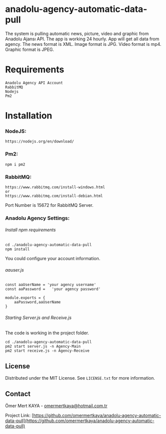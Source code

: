 # anadolu-agency-automatic-data-pull
The system is pulling automatic news, picture, video and graphic from Anadolu Ajansı API. The app is working 24 hourly. App will get all data from agency. The news format is XML. Image format is JPG. Video format is mp4. Graphic format is JPEG.

# Requirements

```
Anadolu Agency API Account
RabbitMQ
Nodejs
Pm2

```

# Installation


###  NodeJS:

```
https://nodejs.org/en/download/

```


###  Pm2:

```
npm i pm2

```



###  RabbitMQ:

```
https://www.rabbitmq.com/install-windows.html
or
https://www.rabbitmq.com/install-debian.html

```

Port Number is 15672 for RabbitMQ Server.




###  Anadolu Agency Settings:

###### Install npm requirements

```
cd ./anadolu-agency-automatic-data-pull
npm install

```


You could configure your account information.

###### aauser.js

```
const aaUserName = 'your agency username'
const aaPassword =   'your agency password'

module.exports = {
    aaPassword,aaUserName
}

```

###### Starting Server.js and Receive.js

The code is working in the project folder.

```
cd ./anadolu-agency-automatic-data-pull
pm2 start server.js -n Agency-Main
pm2 start receive.js -n Agency-Receive

```



<!-- LICENSE -->
## License

Distributed under the MIT License. See `LICENSE.txt` for more information.


<!-- CONTACT -->
## Contact

Ömer Mert KAYA - omermertkaya@hotmail.com.tr

Project Link: [https://github.com/omermertkaya/anadolu-agency-automatic-data-pull](https://github.com/omermertkaya/anadolu-agency-automatic-data-pull)

